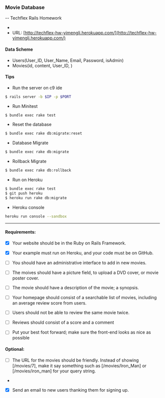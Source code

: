 ### Movie Database

-- Techflex Rails Homework

* 
* URL: [http://techflex-hw-yimengli.herokuapp.com/](http://techflex-hw-yimengli.herokuapp.com/)

#### Data Scheme

* Users(User_ID, User_Name, Email, Password, isAdmin)
* Movies(id, content, User_ID, )

#### Tips
* Run the server on c9 ide
```Bash
$ rails server -b $IP -p $PORT
```  
* Run Minitest
```Bash
$ bundle exec rake test
```
* Reset the database
```Bash
$ bundle exec rake db:migrate:reset
```
* Database Migrate
```Bash
$ bundle exec rake db:migrate
```
* Rollback Migrate
```Bash
$ bundle exec rake db:rollback
```
* Run on Heroku
```Bash
$ bundle exec rake test
$ git push heroku
$ heroku run rake db:migrate
```
* Heroku console
```Bash
heroku run console --sandbox
```

*****
#### Requirements:
- [x] Your website should be in the Ruby on Rails Framework.
- [x] Your example must run on Heroku, and your code must be on GitHub.
- [ ] You should have an administrative interface to add in new movies.
- [ ] The moives should have a picture field, to upload a DVD cover, or movie poster cover.
- [ ] The movie should have a description of the movie; a synopsis.
- [ ] Your homepage should consist of a searchable list of movies, including an average review score from users.
- [ ] Users should not be able to review the same movie twice.
- [ ] Reviews should consist of a score and a comment
- [ ] Put your best foot forward; make sure the front-end looks as nice as possible


#### Optional:

- [ ] The URL for the movies should be friendly. Instead of showing [/movies/7], make it say something such as [/movies/Iron_Man] or [/movies/iron_man] for your query string. 
- 
- [x] Send an email to new users thanking them for signing up.